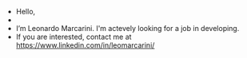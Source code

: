 - Hello,
- 
- I’m Leonardo Marcarini. I'm actevely looking for a job in developing.
- If you are interested, contact me at https://www.linkedin.com/in/leomarcarini/
